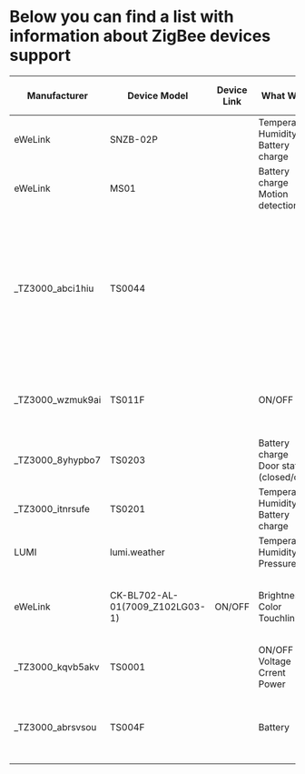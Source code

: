 # Below you can find a list with information about ZigBee devices support

| Manufacturer  | Device Model  | Device Link    | What Works                                | What Doesn't Work   | Notes         |
| ------------- | ------------- | -------------  | -------------                             | -------------       | ------------- |
| eWeLink       | SNZB-02P      |                | Temperature<br>Humidity<br>Battery charge |                     |               |
| eWeLink  | MS01  |                |Battery charge<br>Motion detection|                     |                     | |
|_TZ3000_abci1hiu|TS0044| | |Button commands are currently not sent via MQTT.<br>Battery level is not detected correctly.<br>Drains battery quickly.|Expose 4 clusters ON/OFF|
|_TZ3000_wzmuk9ai|TS011F| |ON/OFF|Does not support voltage, current, and power reporting|Requires development of pooling functionality|
|_TZ3000_8yhypbo7|TS0203| |Battery charge<br>Door status (closed/open)| | |
|_TZ3000_itnrsufe|TS0201| |Temperature<br>Humidity<br>Battery charge| |Drains battery quickly|
|LUMI|lumi.weather| |Temperature<br>Humidity<br>Pressure|Battery charge| |
|eWeLink|CK-BL702-AL-01(7009_Z102LG03-1)|ON/OFF|Brightness<br>Color<br>Touchlink|Requires support for clusters 0x0300, 0x0008|
|_TZ3000_kqvb5akv|TS0001| |ON/OFF<br>Voltage<br>Crrent<br>Power| | |
|_TZ3000_abrsvsou|TS004F| |Battery|Button commands are currently not sent via MQTT| | |